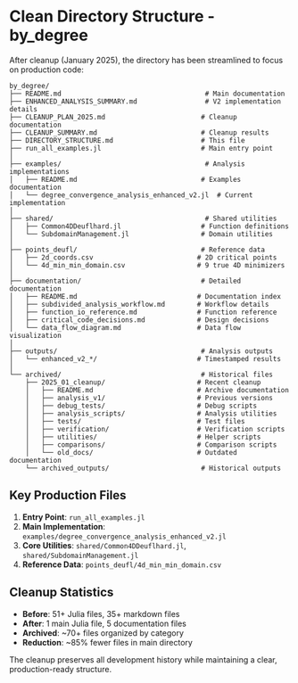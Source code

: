 # Clean Directory Structure - by_degree

After cleanup (January 2025), the directory has been streamlined to focus on production code:

```
by_degree/
├── README.md                                    # Main documentation
├── ENHANCED_ANALYSIS_SUMMARY.md                 # V2 implementation details
├── CLEANUP_PLAN_2025.md                        # Cleanup documentation
├── CLEANUP_SUMMARY.md                          # Cleanup results
├── DIRECTORY_STRUCTURE.md                      # This file
├── run_all_examples.jl                         # Main entry point
│
├── examples/                                    # Analysis implementations
│   ├── README.md                               # Examples documentation
│   └── degree_convergence_analysis_enhanced_v2.jl  # Current implementation
│
├── shared/                                      # Shared utilities
│   ├── Common4DDeuflhard.jl                    # Function definitions
│   └── SubdomainManagement.jl                  # Domain utilities
│
├── points_deufl/                               # Reference data
│   ├── 2d_coords.csv                          # 2D critical points
│   └── 4d_min_min_domain.csv                  # 9 true 4D minimizers
│
├── documentation/                              # Detailed documentation
│   ├── README.md                              # Documentation index
│   ├── subdivided_analysis_workflow.md        # Workflow details
│   ├── function_io_reference.md               # Function reference
│   ├── critical_code_decisions.md             # Design decisions
│   └── data_flow_diagram.md                   # Data flow visualization
│
├── outputs/                                    # Analysis outputs
│   └── enhanced_v2_*/                         # Timestamped results
│
└── archived/                                   # Historical files
    ├── 2025_01_cleanup/                       # Recent cleanup
    │   ├── README.md                          # Archive documentation
    │   ├── analysis_v1/                       # Previous versions
    │   ├── debug_tests/                       # Debug scripts
    │   ├── analysis_scripts/                  # Analysis utilities
    │   ├── tests/                             # Test files
    │   ├── verification/                      # Verification scripts
    │   ├── utilities/                         # Helper scripts
    │   ├── comparisons/                       # Comparison scripts
    │   └── old_docs/                          # Outdated documentation
    └── archived_outputs/                       # Historical outputs
```

## Key Production Files

1. **Entry Point**: `run_all_examples.jl`
2. **Main Implementation**: `examples/degree_convergence_analysis_enhanced_v2.jl`
3. **Core Utilities**: `shared/Common4DDeuflhard.jl`, `shared/SubdomainManagement.jl`
4. **Reference Data**: `points_deufl/4d_min_min_domain.csv`

## Cleanup Statistics

- **Before**: 51+ Julia files, 35+ markdown files
- **After**: 1 main Julia file, 5 documentation files
- **Archived**: ~70+ files organized by category
- **Reduction**: ~85% fewer files in main directory

The cleanup preserves all development history while maintaining a clear, production-ready structure.